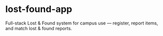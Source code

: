 # lost-found-app
Full-stack Lost &amp; Found system for campus use — register, report items, and match lost &amp; found reports.
